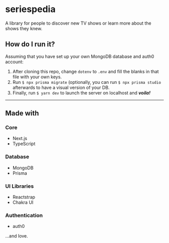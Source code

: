 # seriespedia

A library for people to discover new TV shows or learn more about the shows they knew.

## How do I run it?

Assuming that you have set up your own MongoDB database and auth0 account:

1. After cloning this repo, change `dotenv` to `.env` and fill the blanks in that file with your own keys.
2. Run `$ npx prisma migrate` (optionally, you can run `$ npx prisma studio` afterwards to have a visual version of your DB.
3. Finally, run `$ yarn dev` to launch the server on localhost and **_voila!_**

---

## Made with

### Core

- Next.js
- TypeScript

### Database

- MongoDB
- Prisma

### UI Libraries

- Reactstrap
- Chakra UI

### Authentication

- auth0

...and love.
